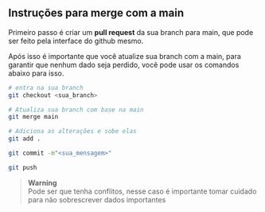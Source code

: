 ## Instruções para merge com a main

Primeiro passo é criar um **pull request** da sua branch para main, que pode ser feito pela interface do github mesmo.

Após isso é importante que você atualize sua branch com a main, para garantir que nenhum dado seja perdido, você pode usar os comandos abaixo para isso.

```bash
# entra na sua branch
git checkout <sua_branch>

# Atualiza sua branch com base na main
git merge main

# Adiciona as alterações e sobe elas
git add .

git commit -m"<sua_mensagem>"

git push
```

> **Warning**</br>
> Pode ser que tenha conflitos, nesse caso é importante tomar cuidado para não sobrescrever dados importantes
